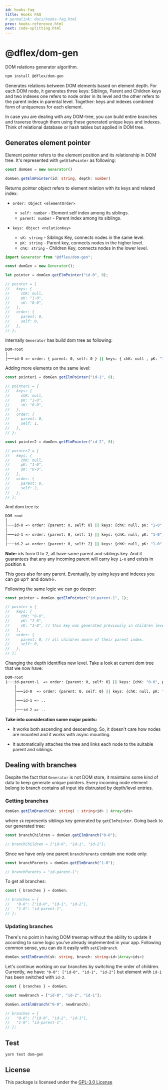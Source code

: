 ```yaml
---
id: hooks-faq
title: Hooks FAQ
# permalink: docs/hooks-faq.html
prev: hooks-reference.html
next: code-splitting.html
---
```


# @dflex/dom-gen

DOM relations generator algorithm.

```bash
npm install @dflex/dom-gen
```

Generates relations between DOM elements based on element depth. For each DOM
node, it generates three keys: Siblings, Parent and Children keys and two
indexes one refers to node order in its level and the other refers to the parent
index in parental level. Together: keys and indexes combined form of
uniqueness for each element.

In case you are dealing with any DOM-tree, you can build entire branches and traverse
through them using these generated unique keys and indexes. Think of relational
database or hash tables but applied in DOM tree.

## Generates element pointer

Element pointer refers to the element position and its relationship in DOM tree.
It's represented with `getElmPointer` as following:

```ts
const domGen = new Generator()

domGen.getElmPointer(id: string, depth: number)
```

Returns pointer object refers to element relation with its keys and related
index:

- `order: Object <elementOrder>`

  - `self: number` - Element self index among its siblings.
  - `parent: number` - Parent index among its siblings.

- `keys: Object <relationKey>`

  - `sK: string` - Siblings Key, connects nodes in the same level.
  - `pK: string` - Parent key, connects nodes in the higher level.
  - `chK: string` - Children Key, connects nodes in the lower level.

```js
import Generator from "@dflex/dom-gen";

const domGen = new Generator();

let pointer = domGen.getElmPointer("id-0", 0);

// pointer = {
//   keys: {
//     chK: null,
//     pK: "1-0",
//     sK: "0-0",
//   },
//   order: {
//     parent: 0,
//     self: 0,
//   },
// };
```

Internally `Generator` has build dom tree as following:

```bash
DOM-root
│
│───id-0 => order: { parent: 0, self: 0 } || keys: { chK: null , pK: "1-0", sK: "0-0" }
```

Adding more elements on the same level:

```js
const pointer1 = domGen.getElmPointer("id-1", 0);

// pointer1 = {
//   keys: {
//     chK: null,
//     pK: "1-0",
//     sK: "0-0",
//   },
//   order: {
//     parent: 0,
//     self: 1,
//   },
// };

const pointer2 = domGen.getElmPointer("id-2", 0);

// pointer2 = {
//   keys: {
//     chK: null,
//     pK: "1-0",
//     sK: "0-0",
//   },
//   order: {
//     parent: 0,
//     self: 2,
//   },
// };
```

And dom tree is:

```bash
DOM-root
│
│───id-0 => order: {parent: 0, self: 0} || keys: {chK: null, pK: "1-0", sK: "0-0"}
│
│───id-1 => order: {parent: 0, self: 1} || keys: {chK: null, pK: "1-0", sK: "0-0"}
│
│───id-2 => order: {parent: 0, self: 2} || keys: {chK: null, pK: "1-0", sK: "0-0"}
```

**Note:** ids form 0 to 2, all have same parent and siblings key. And it
guarantees that any any incoming parent will carry key `1-0` and exists in
position `0`.

This goes also for any parent. Eventually, by using keys and indexes you can go up↑
and down↓.

Following the same logic we can go deeper:

```js
const pointer = domGen.getElmPointer("id-parent-1", 1);

// pointer = {
//   keys: {
//     chK: "0-0",
//     pK: "2-0",
//     sK: "1-0", // this key was generated previously in children level.
//   },
//   order: {
//     parent: 0, // all children aware of their parent index.
//     self: 0,
//   },
// };
```

Changing the depth identifies new level. Take a look at current dom tree that we
now have:

```bash
DOM-root
├───id-parent-1  => order: {parent: 0, self: 0} || keys: {chK: "0-0", pK: "2-0", sK: "1-0"}
    |
    │───id-0  => order: {parent: 0, self: 0} || keys: {chK: null, pK: "1-0", sK: "0-0"}
    │
    │───id-1 => ..
    │
    │───id-2 => ..

```

**Take into consideration some major points:**

- It works both ascending and descending. So, it doesn't care how nodes are
  mounted and it works with async mounting.

- It automatically attaches the tree and links each node to the suitable parent
  and siblings.

## Dealing with branches

Despite the fact that `Generator` is not DOM store, it maintains some kind of
data to keep generate unique pointers. Every incoming node element belong to
branch contains all input ids distrusted by depth/level entries.

### Getting branches

```ts
domGen.getElmBranch(sk: string) : string<id> | Array<ids>
```

where `sk` represents siblings key generated by `getElmPointer`. Going back to
our generated tree:

```js
const branchChildren = domGen.getElmBranch("0-0");

// branchChildren = ["id-0", "id-1", "id-2"];
```

Since we have only one parent `branchParents` contain one node only:

```js
const branchParents = domGen.getElmBranch("1-0");

// branchParents = "id-parent-1";
```

To get all branches:

```js
const { branches } = domGen;

// branches = {
//   "0-0": ["id-0", "id-1", "id-2"],
//   "1-0": "id-parent-1",
// };
```

### Updating branches

There's no point in having DOM treemap without the ability to update it
according to some logic you've already implemented in your app. Following common
sense, you can do it easily with `setElmBranch`.

```ts
domGen.setElmBranch(sk: string, branch: string<id>|Array<ids>)
```

Let's continue working on our branches by switching the order of children.
Currently, we have: `"0-0": ["id-0", "id-1", "id-2"]` but element with `id-1`
has been switched with `id-2`.

```js
const { branches } = domGen;

const newBranch = ["id-0", "id-2", "id-1"];

domGen.setElmBranch("0-0", newBranch);

// branches = {
//   "0-0": ["id-0", "id-2", "id-1"],
//   "1-0": "id-parent-1",
// };
```

## Test

```sh
yarn test dom-gen
```

## License

This package is licensed under the [GPL-3.0 License](https://github.com/jalal246/dflex/tree/master/packages/dom-gen/LICENSE)
